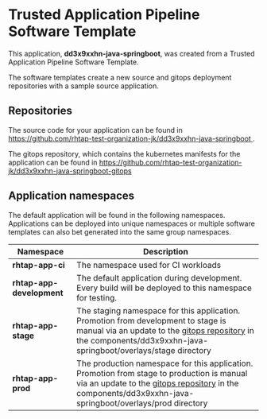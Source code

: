 # Trusted Application Pipeline Software Template

This application, **dd3x9xxhn-java-springboot**, was created from a Trusted Application Pipeline Software Template.

The software templates create a new source and gitops deployment repositories with a sample source application. 

## Repositories

The source code for your application can be found in [https://github.com/rhtap-test-organization-jk/dd3x9xxhn-java-springboot ](https://github.com/rhtap-test-organization-jk/dd3x9xxhn-java-springboot ).
 
The gitops repository, which contains the kubernetes manifests for the application can be found in 
[https://github.com/rhtap-test-organization-jk/dd3x9xxhn-java-springboot-gitops ](https://github.com/rhtap-test-organization-jk/dd3x9xxhn-java-springboot-gitops ) 

## Application namespaces 

The default application will be found in the following namespaces. Applications can be deployed into unique namespaces or multiple software templates can also bet generated into the same group namespaces.  

|  Namespace   |  Description   |  
| -------- | -------- |
| **rhtap-app-ci** | The namespace used for CI workloads |
| **rhtap-app-development** | The default application during development. Every build will be deployed to this namespace for testing. |
| **rhtap-app-stage** | The staging namespace for this application. Promotion from development to stage is manual via an update to the [gitops repository](https://github.com/rhtap-test-organization-jk/dd3x9xxhn-java-springboot-gitops ) in the components/dd3x9xxhn-java-springboot/overlays/stage directory |
| **rhtap-app-prod** | The production namespace for this application. Promotion from stage to production is manual via an update to the [gitops repository](https://github.com/rhtap-test-organization-jk/dd3x9xxhn-java-springboot-gitops ) in the components/dd3x9xxhn-java-springboot/overlays/prod directory |